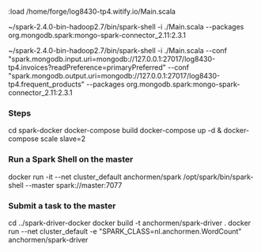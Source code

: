 :load /home/forge/log8430-tp4.witify.io/Main.scala

~/spark-2.4.0-bin-hadoop2.7/bin/spark-shell -i ./Main.scala --packages org.mongodb.spark:mongo-spark-connector_2.11:2.3.1

~/spark-2.4.0-bin-hadoop2.7/bin/spark-shell -i ./Main.scala --conf "spark.mongodb.input.uri=mongodb://127.0.0.1:27017/log8430-tp4.invoices?readPreference=primaryPreferred" --conf "spark.mongodb.output.uri=mongodb://127.0.0.1:27017/log8430-tp4.frequent_products" --packages org.mongodb.spark:mongo-spark-connector_2.11:2.3.1

### Steps

cd spark-docker
docker-compose build
docker-compose up -d & docker-compose scale slave=2

### Run a Spark Shell on the master
docker run -it --net cluster_default anchormen/spark /opt/spark/bin/spark-shell --master spark://master:7077

### Submit a task to the master
cd ../spark-driver-docker
docker build -t anchormen/spark-driver .
docker run --net cluster_default -e "SPARK_CLASS=nl.anchormen.WordCount" anchormen/spark-driver